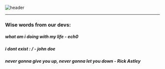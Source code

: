 ![header](https://capsule-render.vercel.app/api?type=waving&color=0:ffa0ec,100:b70000&height=300&section=header&fontSize=90&text=AniOSP&fontAlign=75&fontColor=ffffff&desc=for%20otakus,%20by%20otakus&descAlign=80)

-------------------------------

### Wise words from our devs:

#####     *what am i doing with my life - ech0*
#####     *i dont exist : / - john doe*
#####     *never gonna give you up, never gonna let you down - Rick Astley*

